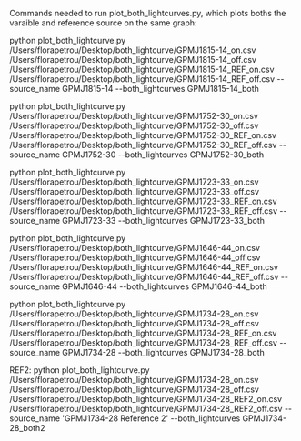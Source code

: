 Commands needed to run plot_both_lightcurves.py, which plots boths the varaible and reference source on the same graph:

python plot_both_lightcurve.py /Users/florapetrou/Desktop/both_lightcurve/GPMJ1815-14_on.csv /Users/florapetrou/Desktop/both_lightcurve/GPMJ1815-14_off.csv /Users/florapetrou/Desktop/both_lightcurve/GPMJ1815-14_REF_on.csv /Users/florapetrou/Desktop/both_lightcurve/GPMJ1815-14_REF_off.csv --source_name GPMJ1815-14 --both_lightcurves GPMJ1815-14_both

python plot_both_lightcurve.py /Users/florapetrou/Desktop/both_lightcurve/GPMJ1752-30_on.csv /Users/florapetrou/Desktop/both_lightcurve/GPMJ1752-30_off.csv /Users/florapetrou/Desktop/both_lightcurve/GPMJ1752-30_REF_on.csv /Users/florapetrou/Desktop/both_lightcurve/GPMJ1752-30_REF_off.csv --source_name GPMJ1752-30 --both_lightcurves GPMJ1752-30_both

python plot_both_lightcurve.py /Users/florapetrou/Desktop/both_lightcurve/GPMJ1723-33_on.csv /Users/florapetrou/Desktop/both_lightcurve/GPMJ1723-33_off.csv /Users/florapetrou/Desktop/both_lightcurve/GPMJ1723-33_REF_on.csv /Users/florapetrou/Desktop/both_lightcurve/GPMJ1723-33_REF_off.csv --source_name GPMJ1723-33 --both_lightcurves GPMJ1723-33_both

python plot_both_lightcurve.py /Users/florapetrou/Desktop/both_lightcurve/GPMJ1646-44_on.csv /Users/florapetrou/Desktop/both_lightcurve/GPMJ1646-44_off.csv /Users/florapetrou/Desktop/both_lightcurve/GPMJ1646-44_REF_on.csv /Users/florapetrou/Desktop/both_lightcurve/GPMJ1646-44_REF_off.csv --source_name GPMJ1646-44 --both_lightcurves GPMJ1646-44_both

python plot_both_lightcurve.py /Users/florapetrou/Desktop/both_lightcurve/GPMJ1734-28_on.csv /Users/florapetrou/Desktop/both_lightcurve/GPMJ1734-28_off.csv /Users/florapetrou/Desktop/both_lightcurve/GPMJ1734-28_REF_on.csv /Users/florapetrou/Desktop/both_lightcurve/GPMJ1734-28_REF_off.csv --source_name GPMJ1734-28 --both_lightcurves GPMJ1734-28_both

REF2:
python plot_both_lightcurve.py /Users/florapetrou/Desktop/both_lightcurve/GPMJ1734-28_on.csv /Users/florapetrou/Desktop/both_lightcurve/GPMJ1734-28_off.csv /Users/florapetrou/Desktop/both_lightcurve/GPMJ1734-28_REF2_on.csv /Users/florapetrou/Desktop/both_lightcurve/GPMJ1734-28_REF2_off.csv --source_name 'GPMJ1734-28 Reference 2' --both_lightcurves GPMJ1734-28_both2


